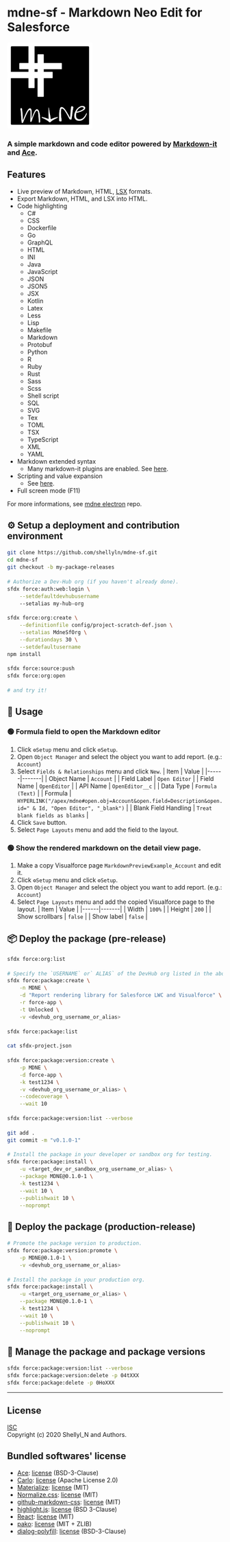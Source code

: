 # mdne-sf - Markdown Neo Edit for Salesforce

<img src="https://raw.githubusercontent.com/shellyln/mdne-electron/master/docs/logo.svg?sanitize=true" title="logo" style="width: 200px">

### A simple markdown and code editor powered by [Markdown-it](https://github.com/markdown-it/markdown-it) and [Ace](https://ace.c9.io/).


## Features
* Live preview of Markdown, HTML, [LSX](https://github.com/shellyln/liyad#what-is-lsx) formats.
* Export Markdown, HTML, and LSX into HTML.
* Code highlighting
  * C#
  * CSS
  * Dockerfile
  * Go
  * GraphQL
  * HTML
  * INI
  * Java
  * JavaScript
  * JSON
  * JSON5
  * JSX
  * Kotlin
  * Latex
  * Less
  * Lisp
  * Makefile
  * Markdown
  * Protobuf
  * Python
  * R
  * Ruby
  * Rust
  * Sass
  * Scss
  * Shell script
  * SQL
  * SVG
  * Tex
  * TOML
  * TSX
  * TypeScript
  * XML
  * YAML
* Markdown extended syntax
  * Many markdown-it plugins are enabled. See [here](https://github.com/shellyln/menneu#features).
* Scripting and value expansion
  * See [here](https://github.com/shellyln/menneu#lisp-block-expansion).
* Full screen mode (F11)

For more informations, see [mdne electron](https://github.com/shellyln/mdne-electron) repo.



## ⚙️ Setup a deployment and contribution environment

```bash
git clone https://github.com/shellyln/mdne-sf.git
cd mdne-sf
git checkout -b my-package-releases

# Authorize a Dev-Hub org (if you haven't already done).
sfdx force:auth:web:login \
    --setdefaultdevhubusername
    --setalias my-hub-org

sfdx force:org:create \
    --definitionfile config/project-scratch-def.json \
    --setalias MdneSfOrg \
    --durationdays 30 \
    --setdefaultusername
npm install

sfdx force:source:push
sfdx force:org:open

# and try it!
```



## 📖 Usage

### 🟢 Formula field to open the Markdown editor

1. Click `⚙️Setup` menu and click `⚙️Setup`.
1. Open `Object Manager` and select the object you want to add report. (e.g.: `Account`)
1. Select `Fields & Relationships` menu and click `New`.
    | Item | Value |
    |------|-------|
    | Object Name | `Account` |
    | Field Label | `Open Editor` |
    | Field Name | `OpenEditor` |
    | API Name | `OpenEditor__c` |
    | Data Type | `Formula (Text)` |
    | Formula | `HYPERLINK("/apex/mdne#open.obj=Account&open.field=Description&open.id=" & Id, "Open Editor", "_blank")` |
    | Blank Field Handling | `Treat blank fields as blanks` |
1. Click `Save` button.
1. Select `Page Layouts` menu and add the field to the layout.



### 🟢 Show the rendered markdown on the detail view page.

1. Make a copy Visualforce page `MarkdownPreviewExample_Account` and edit it.
1. Click `⚙️Setup` menu and click `⚙️Setup`.
1. Open `Object Manager` and select the object you want to add report. (e.g.: `Account`)
1. Select `Page Layouts` menu and add the copied Visualforce page to the layout.
    | Item | Value |
    |------|-------|
    | Width | `100%` |
    | Height | `200` |
    | Show scrollbars | `false` |
    | Show label | `false` |



## 📦 Deploy the package (pre-release)

```bash
sfdx force:org:list

# Specify the `USERNAME` or` ALIAS` of the DevHub org listed in the above command.
sfdx force:package:create \
    -n MDNE \
    -d "Report rendering library for Salesforce LWC and Visualforce" \
    -r force-app \
    -t Unlocked \
    -v <devhub_org_username_or_alias>

sfdx force:package:list

cat sfdx-project.json

sfdx force:package:version:create \
    -p MDNE \
    -d force-app \
    -k test1234 \
    -v <devhub_org_username_or_alias> \
    --codecoverage \
    --wait 10

sfdx force:package:version:list --verbose

git add .
git commit -m "v0.1.0-1"

# Install the package in your developer or sandbox org for testing.
sfdx force:package:install \
    -u <target_dev_or_sandbox_org_username_or_alias> \
    --package MDNE@0.1.0-1 \
    -k test1234 \
    --wait 10 \
    --publishwait 10 \
    --noprompt
```

## 🚀 Deploy the package (production-release)

```bash
# Promote the package version to production.
sfdx force:package:version:promote \
    -p MDNE@0.1.0-1 \
    -v <devhub_org_username_or_alias>

# Install the package in your production org.
sfdx force:package:install \
    -u <target_org_username_or_alias> \
    --package MDNE@0.1.0-1 \
    -k test1234 \
    --wait 10 \
    --publishwait 10 \
    --noprompt
```

## 🚧 Manage the package and package versions

```bash
sfdx force:package:version:list --verbose
sfdx force:package:version:delete -p 04tXXX
sfdx force:package:delete -p 0HoXXX
```


----
## License
[ISC](https://github.com/shellyln/mdne-sf/blob/master/LICENSE.md)  
Copyright (c) 2020 Shellyl_N and Authors.

## Bundled softwares' license

* [Ace](https://github.com/ajaxorg/ace): [license](https://github.com/ajaxorg/ace/blob/master/LICENSE) (BSD-3-Clause)
* [Carlo](https://github.com/GoogleChromeLabs/carlo): [license](https://github.com/GoogleChromeLabs/carlo/blob/master/LICENSE) (Apache License 2.0)
* [Materialize](https://materializecss.com/): [license](https://github.com/Dogfalo/materialize/blob/v1-dev/LICENSE) (MIT)
* [Normalize.css](https://necolas.github.io/normalize.css/): [license](https://github.com/necolas/normalize.css/blob/master/LICENSE.md) (MIT)
* [github-markdown-css](https://github.com/sindresorhus/github-markdown-css): [license](https://github.com/sindresorhus/github-markdown-css/blob/gh-pages/license) (MIT)
* [highlight.js](https://github.com/highlightjs/highlight.js): [license](https://github.com/highlightjs/highlight.js/blob/master/LICENSE) (BSD 3-Clause)
* [React](https://reactjs.org/): [license](https://github.com/facebook/react/blob/master/LICENSE) (MIT)
* [pako](https://github.com/nodeca/pako): [license](https://github.com/nodeca/pako/blob/master/LICENSE) (MIT + ZLIB)
* [dialog-polyfill](https://github.com/GoogleChrome/dialog-polyfill): [license](https://github.com/GoogleChrome/dialog-polyfill/blob/master/LICENSE) (BSD-3-Clause)
